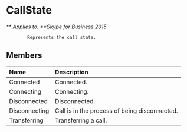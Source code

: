 
# CallState


_** Applies to: **Skype for Business 2015_

            Represents the call state.
            
## Members



|**Name**|**Description**|
|:-----|:-----|
|Connected|Connected.|
|Connecting|Connecting.|
|Disconnected|Disconnected.|
|Disconnecting|Call is in the process of being disconnected.|
|Transferring|Transferring a call.|

